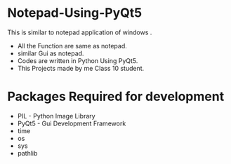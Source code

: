 # Notepad-Using-PyQt5
This is similar to notepad application of windows .

* All the Function are same as notepad.
* similar Gui as notepad.
* Codes are written in Python Using PyQt5.
* This Projects made by me Class 10 student.

# Packages Required for development
* PIL - Python Image Library
* PyQt5 - Gui Development Framework
* time
* os
* sys
* pathlib
